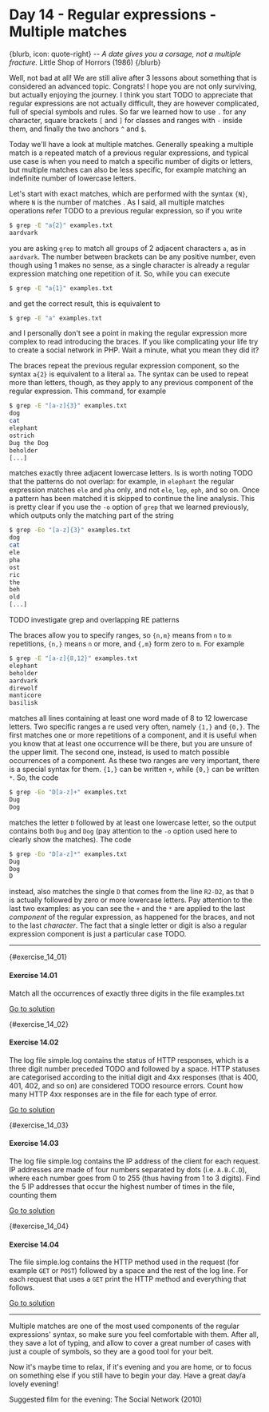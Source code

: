 # Day 14 - Regular expressions - Multiple matches

{blurb, icon: quote-right}
-- _A date gives you a corsage, not a multiple fracture._
Little Shop of Horrors (1986)
{/blurb}

Well, not bad at all! We are still alive after 3 lessons about something that is considered an advanced topic. Congrats! I hope you are not only surviving, but actually enjoying the journey. I think you start TODO to appreciate that regular expressions are not actually difficult, they are however complicated, full of special symbols and rules. So far we learned how to use `.` for any character, square brackets `[` and `]` for classes and ranges with `-` inside them, and finally the two anchors `^` and `$`.

Today we'll have a look at multiple matches. Generally speaking a multiple match is a repeated match of a previous regular expressions, and typical use case is when you need to match a specific number of digits or letters, but multiple matches can also be less specific, for example matching an indefinite number of lowercase letters.

Let's start with exact matches, which are performed with the syntax `{N}`, where `N` is the number of matches . As I said, all multiple matches operations refer TODO to a previous regular expression, so if you write

``` sh
$ grep -E "a{2}" examples.txt
aardvark
```

you are asking `grep` to match all groups of 2 adjacent characters `a`, as in `aardvark`. The number between brackets can be any positive number, even though using 1 makes no sense, as a single character is already a regular expression matching one repetition of it. So, while you can execute

``` sh
$ grep -E "a{1}" examples.txt
```

and get the correct result, this is equivalent to 

``` sh
$ grep -E "a" examples.txt
```

and I personally don't see a point in making the regular expression more complex to read introducing the braces. If you like complicating your life try to create a social network in PHP. Wait a minute, what you mean they did it?

The braces repeat the previous regular expression component, so the syntax `a{2}` is equivalent to a literal `aa`. The syntax can be used to repeat more than letters, though, as they apply to any previous component of the regular expression. This command, for example

``` sh
$ grep -E "[a-z]{3}" examples.txt
dog
cat
elephant
ostrich
Dug the Dog
beholder
[...]
```

matches exactly three adjacent lowercase letters. Is is worth noting TODO that the patterns do not overlap: for example, in `elephant` the regular expression matches `ele` and `pha` only, and not `ele`, `lep`, `eph`, and so on. Once a pattern has been matched it is skipped to continue the line analysis. This is pretty clear if you use the `-o` option of `grep` that we learned previously, which outputs only the matching part of the string

``` sh
$ grep -Eo "[a-z]{3}" examples.txt
dog
cat
ele
pha
ost
ric
the
beh
old
[...]
```

TODO investigate grep and overlapping RE patterns

The braces allow you to specify ranges, so `{n,m}` means from `n` to `m` repetitions, `{n,}` means `n` or more, and `{,m}` form zero to `m`. For example

``` sh
$ grep -E "[a-z]{8,12}" examples.txt
elephant
beholder
aardvark
direwolf
manticore
basilisk
```

matches all lines containing at least one word made of 8 to 12 lowercase letters. Two specific ranges a re used very often, namely `{1,}` and `{0,}`. The first matches one or more repetitions of a component, and it is useful when you know that at least one occurrence will be there, but you are unsure of the upper limit. The second one, instead, is used to match possible occurrences of a component. As these two ranges are very important, there is a special syntax for them. `{1,}` can be written `+`, while `{0,}` can be written `*`. So, the code

``` sh
$ grep -Eo "D[a-z]+" examples.txt
Dug
Dog
```

matches the letter `D` followed by at least one lowercase letter, so the output contains both `Dug` and `Dog` (pay attention to the `-o` option used here to clearly show the matches). The code

``` sh
$ grep -Eo "D[a-z]*" examples.txt
Dug
Dog
D
```

instead, also matches the single `D` that comes from the line `R2-D2`, as that `D` is actually followed by zero or more lowercase letters. Pay attention to the last two examples: as you can see the `+` and the `*` are applied to the last _component_ of the regular expression, as happened for the braces, and not to the last _character_. The fact that a single letter or digit is also a regular expression component is just a particular case TODO.

* * *


{#exercise_14_01}
#### Exercise 14.01
Match all the occurrences of exactly three digits in the file examples.txt

[Go to solution](#solution_14_01)

{#exercise_14_02}
#### Exercise 14.02
The log file simple.log contains the status of HTTP responses, which is a three digit number preceded TODO and followed by a space. HTTP statuses are categorised according to the initial digit and 4xx responses (that is 400, 401, 402, and so on) are considered TODO resource errors. Count how many HTTP 4xx responses are in the file for each type of error.

[Go to solution](#solution_14_02)

{#exercise_14_03}
#### Exercise 14.03
The log file simple.log contains the IP address of the client for each request. IP addresses are made of four numbers separated by dots (i.e. `A.B.C.D`), where each number goes from 0 to 255 (thus having from 1 to 3 digits). Find the 5 IP addresses that occur the highest number of times in the file, counting them

[Go to solution](#solution_14_03)

{#exercise_14_04}
#### Exercise 14.04
The file simple.log contains the HTTP method used in the request (for example `GET` or `POST`) followed by a space and the rest of the log line. For each request that uses a `GET` print the HTTP method and everything that follows.

[Go to solution](#solution_14_04)


* * *

Multiple matches are one of the most used components of the regular expressions' syntax, so make sure you feel comfortable with them. After all, they save a lot of typing, and allow to cover a great number of cases with just a couple of symbols, so they are a good tool for your belt.

Now it's maybe time to relax, if it's evening and you are home, or to focus on something else if you still have to begin your day. Have a great day/a lovely evening!

Suggested film for the evening: The Social Network (2010)
